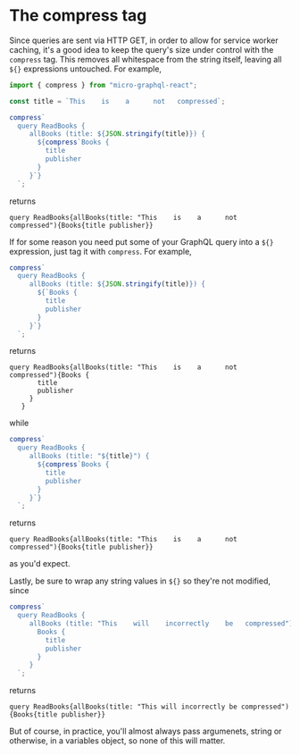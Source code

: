 # The compress tag

Since queries are sent via HTTP GET, in order to allow for service worker caching, it's a good idea to keep the query's size under control with the `compress` tag. This removes all whitespace from the string itself, leaving all `${}` expressions untouched. For example,

```javascript
import { compress } from "micro-graphql-react";

const title = `This    is    a      not   compressed`;

compress`
  query ReadBooks {
     allBooks (title: ${JSON.stringify(title)}) {
       ${compress`Books {
         title
         publisher
       }
     }`}
  `;
```

returns

```
query ReadBooks{allBooks(title: "This    is    a      not   compressed"){Books{title publisher}}
```

If for some reason you need put some of your GraphQL query into a `${}` expression, just tag it with `compress`. For example,

```javascript
compress`
  query ReadBooks {
     allBooks (title: ${JSON.stringify(title)}) {
       ${`Books {
         title
         publisher
       }
     }`}
  `;
```

returns

```
query ReadBooks{allBooks(title: "This    is    a      not   compressed"){Books {
       title
       publisher
     }
   }
```

while

```javascript
compress`
  query ReadBooks {
     allBooks (title: "${title}") {
       ${compress`Books {
         title
         publisher
       }
     }`}
  `;
```

returns

```
query ReadBooks{allBooks(title: "This    is    a      not   compressed"){Books{title publisher}}
```

as you'd expect.

Lastly, be sure to wrap any string values in `${}` so they're not modified, since

```javascript
compress`
  query ReadBooks {
     allBooks (title: "This    will    incorrectly    be   compressed") {
       Books {
         title
         publisher
       }
     }
  `;
```

returns

```
query ReadBooks{allBooks(title: "This will incorrectly be compressed"){Books{title publisher}}
```

But of course, in practice, you'll almost always pass argumenets, string or otherwise, in a variables object, so none of this will matter.
